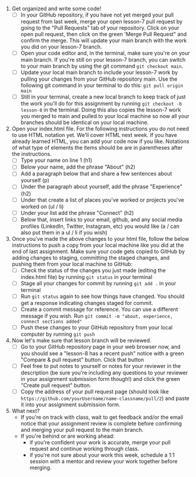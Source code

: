 1. Get organized and write some code!
   - [ ] In your GitHub repository, if you have not yet merged your pull request from last week, merge your open lesson-7 pull request by going to the "Pull Requests" tab of your repository.  Click on your open pull request, then click on the green 'Merge Pull Request" and confirm the merge.  This will update your main branch with the work you did on your lesson-7 branch.
   - [ ] Open your code editor and, in the terminal, make sure you're on your main branch.  If you're still on your lesson-7 branch, you can switch to your main branch by using the git command `git checkout main`.  
   - [ ] Update your local main branch to include your lesson-7 work by pulling your changes from your GitHub repository main.  Use the following git command in your terminal to do this: `git pull origin main`
   - [ ] Still in your terminal, create a new local branch to keep track of just the work you'll do for this assignment by running `git checkout -b lesson-8` in the terminal.  Doing this also copies the lesson-7 work you merged to main and pulled to your local machine so now all your branches should be identical on your local machine.

2. Open your index.html file.  For the following instructions you do not need to use HTML notation yet.  We'll cover HTML next week.  If you have already learned HTML, you can add your code now if you like.  Notations of what type of elements the items should be are in parentheses after the instructions.
   - [ ] Type your name on line 1 (h1)
   - [ ] Below your name, add the phrase "About" (h2)
   - [ ] Add a paragraph below that and share a few sentences about yourself (p)
   - [ ] Under the paragraph about yourself, add the phrase "Experience" (h2)
   - [ ] Under that create a list of places you've worked or projects you've worked on (ul / li)
   - [ ] Under your list add the phrase "Connect" (h2)
   - [ ] Below that, insert links to your email, github, and any social media profiles (LinkedIn, Twitter, Instagram, etc) you would like (a / can also put them in a ul / li if you wish)

3. Once you've made the above changes to your html file, follow the below instructions to push a copy from your local machine like you did at the end of last assignment.  Make sure your code gets copied to GitHub by adding changes to staging, committing the staged changes, and pushing them from your local machine to GitHub:
   - [ ] Check the status of the changes you just made (editing the index.html file) by running `git status` in your terminal
   - [ ] Stage all your changes for commit by running `git add .` in your terminal
   - [ ] Run `git status` again to see how things have changed.  You should get a response indicating changes staged for commit.
   - [ ] Create a commit message for reference.  You can use a different message if you wish.  Run `git commit -m "about, experience, connect sections added"`
   - [ ] Push these changes to your GitHub repository from your local computer by running `git push`

4. Now let's make sure that lesson branch will be reviewed.
   - [ ] Go to your GitHub repository page in your web browser now, and you should see a "lesson-8 has a recent push" notice with a green "Compare & pull request" button.  Click that button
   - [ ] Feel free to put notes to yourself or notes for your reviewer in the description (be sure you're including any questions to your reviewer in your assignment submission form though!) and click the green "Create pull request" button.
   - [ ] Copy the address of your pull request page (should look like `https://github.com/yourUsername/name-classname/pull/2`) and paste it into your assignment submission form.

5. What next?
   - If you're on track with class, wait to get feedback and/or the email notice that your assignment review is complete before confirming and merging your pull request to the main branch.
   - If you're behind or are working ahead:  
     - if you're confident your work is accurate, merge your pull request and continue working through class.
     - if you're not sure about your work this week, schedule a 1:1 session with a mentor and review your work together before merging.
